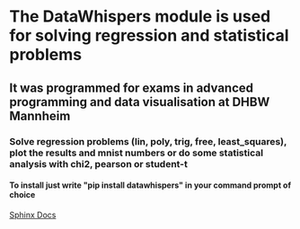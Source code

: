 # The DataWhispers module is used for solving regression and statistical problems

## It was programmed for exams in advanced programming and data visualisation at DHBW Mannheim

### Solve regression problems (lin, poly, trig, free, least_squares), plot the results and mnist numbers or do some statistical analysis with chi2, pearson or student-t

#### To install just write "pip install datawhispers" in your command prompt of choice

[Sphinx Docs](https://germanpaul12.github.io/datawhispers/)
